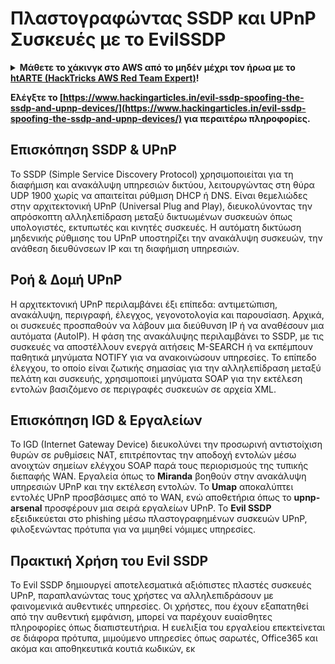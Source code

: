 # Πλαστογραφώντας SSDP και UPnP Συσκευές με το EvilSSDP

<details>

<summary><strong>Μάθετε το χάκινγκ στο AWS από το μηδέν μέχρι τον ήρωα με το</strong> <a href="https://training.hacktricks.xyz/courses/arte"><strong>htARTE (HackTricks AWS Red Team Expert)</strong></a><strong>!</strong></summary>

* Εργάζεστε σε μια **εταιρεία κυβερνοασφάλειας**; Θέλετε να δείτε την **εταιρεία σας να διαφημίζεται στο HackTricks**; Ή θέλετε να έχετε πρόσβαση στην **τελευταία έκδοση του PEASS ή να κατεβάσετε το HackTricks σε μορφή PDF**; Ελέγξτε τα [**ΠΛΑΝΑ ΣΥΝΔΡΟΜΗΣ**](https://github.com/sponsors/carlospolop)!
* Ανακαλύψτε την [**Οικογένεια PEASS**](https://opensea.io/collection/the-peass-family), τη συλλογή μας από αποκλειστικά [**NFTs**](https://opensea.io/collection/the-peass-family)
* Αποκτήστε το [**επίσημο PEASS & HackTricks swag**](https://peass.creator-spring.com)
* **Συμμετάσχετε** στην [**💬**](https://emojipedia.org/speech-balloon/) [**ομάδα Discord**](https://discord.gg/hRep4RUj7f) ή στην [**ομάδα τηλεγράφησης**](https://t.me/peass) ή **ακολουθήστε** με στο **Twitter** 🐦[**@carlospolopm**](https://twitter.com/hacktricks_live)**.**
* **Μοιραστείτε τα χάκινγκ κόλπα σας υποβάλλοντας PRs στο [αποθετήριο hacktricks](https://github.com/carlospolop/hacktricks) και [αποθετήριο hacktricks-cloud](https://github.com/carlospolop/hacktricks-cloud)**.

</details>

**Ελέγξτε το [https://www.hackingarticles.in/evil-ssdp-spoofing-the-ssdp-and-upnp-devices/](https://www.hackingarticles.in/evil-ssdp-spoofing-the-ssdp-and-upnp-devices/) για περαιτέρω πληροφορίες.**

## **Επισκόπηση SSDP & UPnP**

Το SSDP (Simple Service Discovery Protocol) χρησιμοποιείται για τη διαφήμιση και ανακάλυψη υπηρεσιών δικτύου, λειτουργώντας στη θύρα UDP 1900 χωρίς να απαιτείται ρύθμιση DHCP ή DNS. Είναι θεμελιώδες στην αρχιτεκτονική UPnP (Universal Plug and Play), διευκολύνοντας την απρόσκοπτη αλληλεπίδραση μεταξύ δικτυωμένων συσκευών όπως υπολογιστές, εκτυπωτές και κινητές συσκευές. Η αυτόματη δικτύωση μηδενικής ρύθμισης του UPnP υποστηρίζει την ανακάλυψη συσκευών, την ανάθεση διευθύνσεων IP και τη διαφήμιση υπηρεσιών.

## **Ροή & Δομή UPnP**

Η αρχιτεκτονική UPnP περιλαμβάνει έξι επίπεδα: αντιμετώπιση, ανακάλυψη, περιγραφή, έλεγχος, γεγονοτολογία και παρουσίαση. Αρχικά, οι συσκευές προσπαθούν να λάβουν μια διεύθυνση IP ή να αναθέσουν μια αυτόματα (AutoIP). Η φάση της ανακάλυψης περιλαμβάνει το SSDP, με τις συσκευές να αποστέλλουν ενεργά αιτήσεις M-SEARCH ή να εκπέμπουν παθητικά μηνύματα NOTIFY για να ανακοινώσουν υπηρεσίες. Το επίπεδο έλεγχου, το οποίο είναι ζωτικής σημασίας για την αλληλεπίδραση μεταξύ πελάτη και συσκευής, χρησιμοποιεί μηνύματα SOAP για την εκτέλεση εντολών βασιζόμενο σε περιγραφές συσκευών σε αρχεία XML.

## **Επισκόπηση IGD & Εργαλείων**

Το IGD (Internet Gateway Device) διευκολύνει την προσωρινή αντιστοίχιση θυρών σε ρυθμίσεις NAT, επιτρέποντας την αποδοχή εντολών μέσω ανοιχτών σημείων ελέγχου SOAP παρά τους περιορισμούς της τυπικής διεπαφής WAN. Εργαλεία όπως το **Miranda** βοηθούν στην ανακάλυψη υπηρεσιών UPnP και την εκτέλεση εντολών. Το **Umap** αποκαλύπτει εντολές UPnP προσβάσιμες από το WAN, ενώ αποθετήρια όπως το **upnp-arsenal** προσφέρουν μια σειρά εργαλείων UPnP. Το **Evil SSDP** εξειδικεύεται στο phishing μέσω πλαστογραφημένων συσκευών UPnP, φιλοξενώντας πρότυπα για να μιμηθεί νόμιμες υπηρεσίες.

## **Πρακτική Χρήση του Evil SSDP**

Το Evil SSDP δημιουργεί αποτελεσματικά αξιόπιστες πλαστές συσκευές UPnP, παραπλανώντας τους χρήστες να αλληλεπιδράσουν με φαινομενικά αυθεντικές υπηρεσίες. Οι χρήστες, που έχουν εξαπατηθεί από την αυθεντική εμφάνιση, μπορεί να παρέχουν ευαίσθητες πληροφορίες όπως διαπιστευτήρια. Η ευελιξία του εργαλείου επεκτείνεται σε διάφορα πρότυπα, μιμούμενο υπηρεσίες όπως σαρωτές, Office365 και ακόμα και αποθηκευτικά κουτιά κωδικών, εκ
